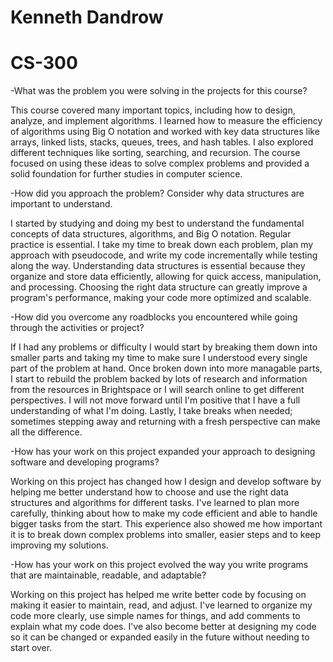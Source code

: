 # Kenneth Dandrow
# CS-300

-What was the problem you were solving in the projects for this course?

  This course covered many important topics, including how to design, analyze, and implement algorithms. I learned how to measure the efficiency of algorithms using Big O notation and worked with key data structures like arrays, linked lists, stacks, queues, trees, and hash tables. I also explored different techniques like sorting, searching, and recursion. The course focused on using these ideas to solve complex problems and provided a solid foundation for further studies in computer science.

-How did you approach the problem? Consider why data structures are important to understand.

  I started by studying and doing my best to understand the fundamental concepts of data structures, algorithms, and Big O notation. Regular practice is essential. I take my time to break down each problem, plan my approach with pseudocode, and write my code incrementally while testing along the way. Understanding data structures is essential because they organize and store data efficiently, allowing for quick access, manipulation, and processing. Choosing the right data structure can greatly improve a program's performance, making your code more optimized and scalable.

-How did you overcome any roadblocks you encountered while going through the activities or project?

  If I had any problems or difficulty I would start by breaking them down into smaller parts and taking my time to make sure I understood every single part of the problem at hand. Once broken down into more managable parts, I start to rebuild the problem backed by lots of research and information from the resources in Brightspace or I will search online to get different perspectives. I will not move forward until I'm positive that I have a full understanding of what I'm doing. Lastly, I take breaks when needed; sometimes stepping away and returning with a fresh perspective can make all the difference.

-How has your work on this project expanded your approach to designing software and developing programs?

  Working on this project has changed how I design and develop software by helping me better understand how to choose and use the right data structures and algorithms for different tasks. I've learned to plan more carefully, thinking about how to make my code efficient and able to handle bigger tasks from the start. This experience also showed me how important it is to break down complex problems into smaller, easier steps and to keep improving my solutions.

-How has your work on this project evolved the way you write programs that are maintainable, readable, and adaptable?

  Working on this project has helped me write better code by focusing on making it easier to maintain, read, and adjust. I've learned to organize my code more clearly, use simple names for things, and add comments to explain what my code does. I've also become better at designing my code so it can be changed or expanded easily in the future without needing to start over.
